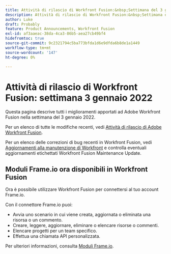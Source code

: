 ```yaml
---
title: Attività di rilascio di Workfront Fusion:&nbsp;Settimana del 3 gennaio 2022
description: Attività di rilascio di Workfront Fusion:&nbsp;Settimana del 3 gennaio 2022
author: Luke
draft: Probably
feature: Product Announcements, Workfront Fusion
exl-id: af3aaeac-38da-4ca3-86b5-aea27cb49bf4
hidefromtoc: true
source-git-commit: 9c2321794c5ba773bfda1d6e9dfda6b8de1a1449
workflow-type: tm+mt
source-wordcount: '147'
ht-degree: 0%

---
```


# Attività di rilascio di Workfront Fusion: settimana 3 gennaio 2022

Questa pagina descrive tutti i miglioramenti apportati ad Adobe Workfront Fusion nella settimana del 3 gennaio 2022.

Per un elenco di tutte le modifiche recenti, vedi [Attività di rilascio di Adobe Workfront Fusion](../../../product-announcements/product-releases/fusion-release-activity/fusion-release-activity.md).

Per un elenco delle correzioni di bug recenti in Workfront Fusion, vedi [Aggiornamenti alla manutenzione di Workfront](https://one.workfront.com/s/article/Workfront-Maintenance-Updates-1882317350) e controlla eventuali aggiornamenti etichettati Workfront Fusion Maintenance Update.

## Moduli Frame.io ora disponibili in Workfront Fusion

Ora è possibile utilizzare Workfront Fusion per connettersi al tuo account Frame.io.

Con il connettore Frame.io puoi:

* Avvia uno scenario in cui viene creata, aggiornata o eliminata una risorsa o un commento.
* Creare, leggere, aggiornare, eliminare o elencare risorse o commenti.
* Elencare progetti per un team specifico.
* Effettua una chiamata API personalizzata.

Per ulteriori informazioni, consulta [Moduli Frame.io](../../../workfront-fusion/apps-and-their-modules/frame-io-modules.md).
